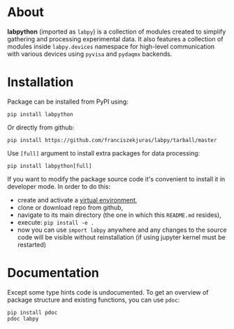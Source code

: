 # About

**labpython** (imported as `labpy`) is a collection of modules created to simplify gathering and processing experimental data. It also features a collection of modules inside `labpy.devices` namespace for high-level communication with various devices using `pyvisa` and `pydaqmx` backends.

# Installation

Package can be installed from PyPI using:
```
pip install labpython
```
Or directly from github:
```
pip install https://github.com/franciszekjuras/labpy/tarball/master
```
Use `[full]` argument to install extra packages for data processing:
```
pip install labpython[full]
```

If you want to modify the package source code it's convenient to install it in developer mode. In order to do this:
- create and activate a [virtual environment](https://docs.python.org/3/library/venv.html),
- clone or download repo from github,
- navigate to its main directory (the one in which this `README.md` resides),
- execute: `pip install -e .`
- now you can use `import labpy` anywhere and any changes to the source code will be visible without reinstallation (if using jupyter kernel must be restarted)

# Documentation

Except some type hints code is undocumented. To get an overview of package structure and existing functions, you can use `pdoc`:
```
pip install pdoc
pdoc labpy
```
